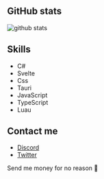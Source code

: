 ## GitHub stats

![github stats](https://github-readme-stats.vercel.app/api?username=altacountbabi&show_icons=true&theme=radical)

## Skills

- C#
- Svelte
- Css
- Tauri
- JavaScript
- TypeScript
- Luau

## Contact me

- [Discord](https://discord.com/users/888436095929434152)
- [Twitter](https://twitter.com/sus6942o)



Send me money for no reason 🙏
